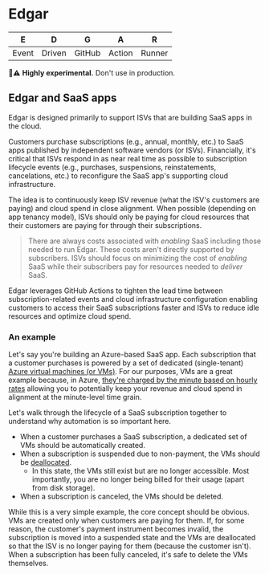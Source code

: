 # Edgar

| E | D | G | A | R |
| --- | --- | --- | --- | --- |
| Event | Driven | GitHub | Action | Runner |

🧪⚠️ __Highly experimental.__ Don't use in production.

## Edgar and SaaS apps

Edgar is designed primarily to support ISVs that are building SaaS apps in the cloud.

Customers purchase subscriptions (e.g., annual, monthly, etc.) to SaaS apps published by independent software vendors (or ISVs). Financially, it's critical that ISVs respond in as near real time as possible to subscription lifecycle events (e.g., purchases, suspensions, reinstatements, cancelations, etc.) to reconfigure the SaaS app's supporting cloud infrastructure.

The idea is to continuously keep ISV revenue (what the ISV's customers are paying) and cloud spend in close alignment. When possible (depending on app tenancy model), ISVs should only be paying for cloud resources that their customers are paying for through their subscriptions. 

> There are always costs associated with _enabling_ SaaS including those needed to run Edgar. These costs aren't directly supported by subscribers. ISVs should focus on minimizing the cost of _enabling_ SaaS while their subscribers pay for resources needed to _deliver_ SaaS.

Edgar leverages GitHub Actions to tighten the lead time between subscription-related events and cloud infrastructure configuration enabling customers to access their SaaS subscriptions faster and ISVs to reduce idle resources and optimize cloud spend.

### An example

Let's say you're building an Azure-based SaaS app. Each subscription that a customer purchases is powered by a set of dedicated (single-tenant) [Azure virtual machines (or VMs)](https://azure.microsoft.com/services/virtual-machines/). For our purposes, VMs are a great example because, in Azure, [they're charged by the minute based on hourly rates](https://azure.microsoft.com/pricing/details/virtual-machines/linux/) allowing you to potentially keep your revenue and cloud spend in alignment at the minute-level time grain.

Let's walk through the lifecycle of a SaaS subscription together to understand why automation is so important here.

* When a customer purchases a SaaS subscription, a dedicated set of VMs should be automatically created.
* When a subscription is suspended due to non-payment, the VMs should be [deallocated](https://docs.microsoft.com/azure/virtual-machines/states-billing#power-states-and-billing).
  * In this state, the VMs still exist but are no longer accessible. Most importantly, you are no longer being billed for their usage (apart from disk storage).
* When a subscription is canceled, the VMs should be deleted.

While this is a very simple example, the core concept should be obvious. VMs are created only when customers are paying for them. If, for some reason, the customer's payment instrument becomes invalid, the subscription is moved into a suspended state and the VMs are deallocated so that the ISV is no longer paying for them (because the customer isn't). When a subscription has been fully canceled, it's safe to delete the VMs themselves.
